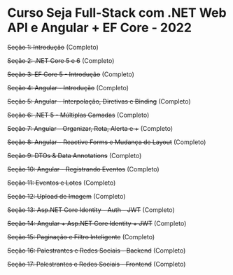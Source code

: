 # Curso Seja Full-Stack com .NET Web API e Angular + EF Core - 2022

<s>Seção 1: Introdução</s> (Completo)

<s>Seção 2: .NET Core 5 e 6</s> (Completo)

<s>Seção 3: EF Core 5 - Introdução</s> (Completo)

<s>Seção 4: Angular - Introdução</s> (Completo)

<s>Seção 5: Angular - Interpolação, Diretivas e Binding</s> (Completo)

<s>Seção 6: .NET 5 - Múltiplas Camadas</s> (Completo)

<s>Seção 7: Angular - Organizar, Rota, Alerta e +</s> (Completo)

<s>Seção 8: Angular - Reactive Forms e Mudança de Layout</s> (Completo)

<s>Seção 9: DTOs & Data Annotations</s> (Completo)

<s>Seção 10: Angular - Registrando Eventos</s> (Completo)

<s>Seção 11: Eventos e Lotes</s> (Completo)

<s>Seção 12: Upload de Imagem</s> (Completo)

<s>Seção 13: Asp.NET Core Identity - Auth - JWT</s> (Completo)

<s>Seção 14: Angular + Asp.NET Core Identity + JWT</s> (Completo)

<s>Seção 15: Paginação e Filtro Inteligente</s> (Completo)

<s>Seção 16: Palestrantes e Redes Sociais - Backend</s> (Completo)

<s>Seção 17: Palestrantes e Redes Sociais - Frontend</s> (Completo)
